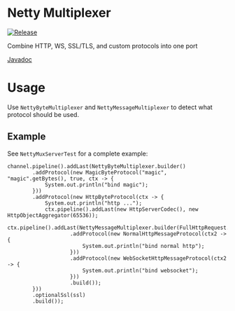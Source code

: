 # Netty Multiplexer
[![Release](https://jitpack.io/v/mega12345mega/Netty-Multiplexer.svg)](https://jitpack.io/#mega12345mega/Netty-Multiplexer)

Combine HTTP, WS, SSL/TLS, and custom protocols into one port

[Javadoc](https://jitpack.io/com/github/mega12345mega/Netty-Multiplexer/latest/javadoc/)

# Usage

Use `NettyByteMultiplexer` and `NettyMessageMultiplexer` to detect what protocol should be used.

## Example

See `NettyMuxServerTest` for a complete example:
```
channel.pipeline().addLast(NettyByteMultiplexer.builder()
        .addProtocol(new MagicByteProtocol("magic", "magic".getBytes(), true, ctx -> {
            System.out.println("bind magic");
        }))
        .addProtocol(new HttpByteProtocol(ctx -> {
            System.out.println("http ...");
            ctx.pipeline().addLast(new HttpServerCodec(), new HttpObjectAggregator(65536));
            ctx.pipeline().addLast(NettyMessageMultiplexer.builder(FullHttpRequest.class)
                    .addProtocol(new NormalHttpMessageProtocol(ctx2 -> {
                        System.out.println("bind normal http");
                    }))
                    .addProtocol(new WebSocketHttpMessageProtocol(ctx2 -> {
                        System.out.println("bind websocket");
                    }))
                    .build());
        }))
        .optionalSsl(ssl)
        .build());
```